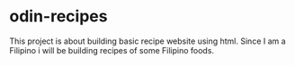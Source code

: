 # odin-recipes
This project is about building basic recipe website using html.
Since I am a Filipino i will be building recipes of some Filipino foods.